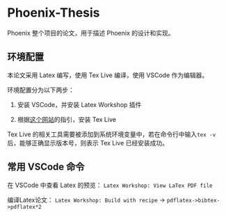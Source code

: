 # Phoenix-Thesis

Phoenix 整个项目的论文，用于描述 Phoenix 的设计和实现。

## 环境配置

本论文采用 Latex 编写，使用 Tex Live 编译，使用 VSCode 作为编辑器。

环境配置分为以下两步：

1. 安装 VSCode，并安装 Latex Workshop 插件

2. 根据[这个网站](https://github.com/James-Yu/LaTeX-Workshop/wiki/Install)的指引，安装 Tex Live

Tex Live 的相关工具需要被添加到系统环境变量中，若在命令行中输入`tex -v`后，能够正确显示版本号，则表示 Tex Live 已经安装成功。

## 常用 VSCode 命令

在 VSCode 中查看 Latex 的预览：
`Latex Workshop: View LaTex PDF file`

编译Latex论文：
`Latex Workshop: Build with recipe` -> `pdflatex->bibtex->pdflatex*2`
